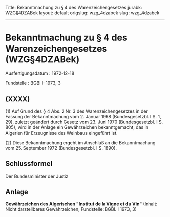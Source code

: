 Title: Bekanntmachung zu § 4 des Warenzeichengesetzes
jurabk: WZG§4DZABek
layout: default
origslug: wzg_4dzabek
slug: wzg_4dzabek

---

# Bekanntmachung zu § 4 des Warenzeichengesetzes (WZG§4DZABek)

Ausfertigungsdatum
:   1972-12-18

Fundstelle
:   BGBl I: 1973, 3



## (XXXX)

(1) Auf Grund des § 4 Abs. 2 Nr. 3 des Warenzeichengesetzes in der
Fassung der Bekanntmachung vom 2. Januar 1968 (Bundesgesetzbl. I S. 1,
29), zuletzt geändert durch Gesetz vom 23. Juni 1970 (Bundesgesetzbl.
I S. 805), wird in der Anlage ein Gewährzeichen bekanntgemacht, das in
Algerien für Erzeugnisse des Weinbaus eingeführt ist.

(2) Diese Bekanntmachung ergeht im Anschluß an die Bekanntmachung vom
25\. September 1972 (Bundesgesetzbl. I S. 1890).


## Schlussformel

Der Bundesminister der Justiz


## Anlage

**Gewährzeichen des Algerischen "Institut de la Vigne et du Vin"**
(Inhalt: Nicht darstellbares Gewährzeichen,
Fundstelle: BGBl. I 1973, 3)

